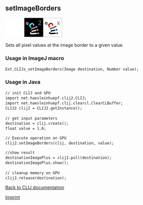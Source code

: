 ## setImageBorders
<img src="images/mini_empty_logo.png"/><img src="images/mini_clij2_logo.png"/><img src="images/mini_clijx_logo.png"/>

Sets all pixel values at the image border to a given value.

### Usage in ImageJ macro
```
Ext.CLIJx_setImageBorders(Image destination, Number value);
```


### Usage in Java
```
// init CLIJ and GPU
import net.haesleinhuepf.clij2.CLIJ;
import net.haesleinhuepf.clij.clearcl.ClearCLBuffer;
CLIJ2 clij2 = CLIJ2.getInstance();

// get input parameters
destination = clij.create();
float value = 1.0;
```

```
// Execute operation on GPU
clij2.setImageBorders(clij, destination, value);
```

```
//show result
destinationImagePlus = clij2.pull(destination);
destinationImagePlus.show();

// cleanup memory on GPU
clij2.release(destination);
```


[Back to CLIJ documentation](https://clij.github.io/)

[Imprint](https://clij.github.io/imprint)
